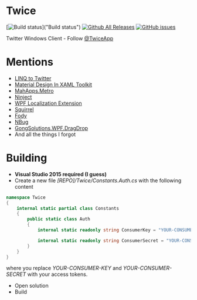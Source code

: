 # Twice
[![Build status](https://img.shields.io/appveyor/ci/TheSylence/Twice/develop.svg?maxAge=2592000)]("Build status")
[![Github All Releases](https://img.shields.io/github/downloads/TheSylence/Twice/total.svg?maxAge=2592000)]("Downloads")
[![GitHub issues](https://img.shields.io/github/issues/TheSylence/Twice.svg?maxAge=2592000)]("Issues")

Twitter Windows Client - Follow [@TwiceApp](https://twitter.com/TwiceApp)

# Mentions
* [LINQ to Twitter](https://github.com/JoeMayo/LinqToTwitter)
* [Material Design In XAML Toolkit](https://github.com/ButchersBoy/MaterialDesignInXamlToolkit)
* [MahApps.Metro](https://github.com/MahApps/MahApps.Metro)
* [Ninject](http://www.ninject.org/)
* [WPF Localization Extension](https://github.com/SeriousM/WPFLocalizationExtension)
* [Squirrel](https://github.com/Squirrel/Squirrel.Windows)
* [Fody](https://github.com/Fody/Fody)
* [NBug](https://github.com/soygul/NBug)
* [GongSolutions.WPF.DragDrop](https://github.com/punker76/gong-wpf-dragdrop)
* And all the things I forgot

# Building
- **Visual Studio 2015 required (I guess)**
- Create a new file *[REPO]/Twice/Constants.Auth.cs* with the following content
```csharp
namespace Twice
{
	internal static partial class Constants
	{
		public static class Auth
		{
			internal static readonly string ConsumerKey = "YOUR-CONSUMER-KEY";

			internal static readonly string ConsumerSecret = "YOUR-CONSUMER-SECRET";
		}
	}
}
```
where you replace *YOUR-CONSUMER-KEY* and *YOUR-CONSUMER-SECRET* with your access tokens.
- Open solution
- Build
